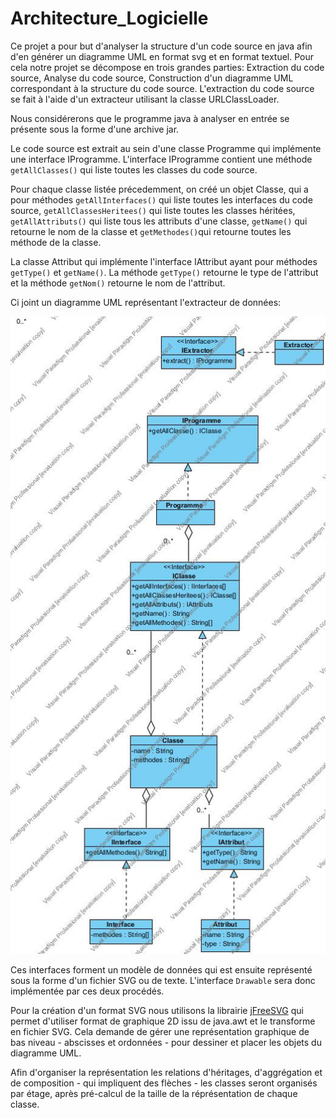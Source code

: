 # Architecture_Logicielle

Ce projet a pour but d'analyser la structure d'un code source en java afin d'en générer un diagramme UML en format svg et en format textuel. Pour cela notre projet se décompose en trois grandes parties: Extraction du code source, Analyse du code source, Construction d'un diagramme UML correspondant à la structure du code source. L'extraction du code source se fait à l'aide d'un extracteur utilisant la classe URLClassLoader. 

Nous considérerons que le programme java à analyser en entrée se présente sous la forme d'une archive jar.

Le code source est extrait au sein d'une classe Programme qui implémente une interface IProgramme. L'interface IProgramme contient une méthode `getAllClasses()` qui liste toutes les classes du code source. 

Pour chaque classe listée précedemment, on créé un objet Classe, qui a pour méthodes `getAllInterfaces()` qui liste toutes les interfaces du code source, `getAllClassesHeritees()` qui liste toutes les classes héritées, `getAllAttributs()` qui liste tous les attributs d'une classe, `getName()` qui retourne le nom de la classe et `getMethodes()`qui retourne toutes les méthode de la classe.

La classe Attribut qui implémente l'interface IAttribut ayant pour méthodes `getType()` et `getName()`. La méthode `getType()` retourne le type de l'attribut et la méthode `getNom()` retourne le nom de l'attribut.


Ci joint un diagramme UML représentant l'extracteur de données:

<img src="ToUMLExecution.jpg" align="center-right"/>

Ces interfaces forment un modèle de données qui est ensuite représenté sous la forme d'un fichier SVG ou de texte.
L'interface `Drawable` sera donc implémentée par ces deux procédés.

Pour la création d'un format SVG nous utilisons la librairie [jFreeSVG](http://www.jfree.org/jfreesvg/) qui permet d'utiliser format
de graphique 2D issu de java.awt et le transforme en fichier SVG. Cela demande de gérer une représentation graphique de bas niveau  - abscisses et ordonnées - pour dessiner et placer les objets du diagramme UML. 

Afin d'organiser la représentation les relations d'héritages, d'aggrégation et de composition - qui impliquent des flèches - les classes seront organisés par étage, après pré-calcul de la taille de la réprésentation de chaque classe.


  



























